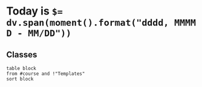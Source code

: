 # Today is `$= dv.span(moment().format("dddd, MMMM D - MM/DD"))`

## Classes

```dataview
table block
from #course and !"Templates"
sort block
```
